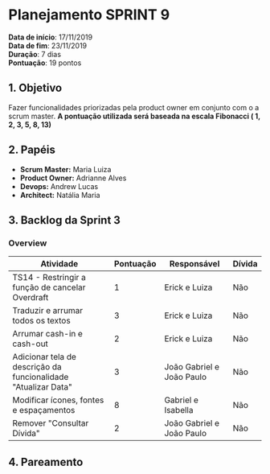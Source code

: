 # Planejamento SPRINT 9

**Data de início**: 17/11/2019 <br/>
**Data de fim**: 23/11/2019 <br/>
**Duração**: 7 dias <br/>
**Pontuação**: 19 pontos 

## 1. Objetivo

Fazer funcionalidades priorizadas pela product owner em conjunto com o a scrum master. **A pontuação utilizada será baseada na escala Fibonacci ( 1, 2, 3, 5, 8, 13)**


## 2. Papéis 

* **Scrum Master:** Maria Luiza
* **Product Owner:** Adrianne Alves
* **Devops:** Andrew Lucas
* **Architect:** Natália Maria


## 3. Backlog da Sprint 3

### Overview
| Atividade | Pontuação | Responsável | Dívida |
| - | - | - | - |
| TS14 - Restringir a função de cancelar Overdraft | 1| Erick e Luiza | Não |
| Traduzir e arrumar todos os textos | 3 | Erick e Luiza | Não |
| Arrumar cash-in e cash-out | 2 | Erick e Luiza | Não |
| Adicionar tela de descrição da funcionalidade "Atualizar Data" | 3 | João Gabriel e João Paulo | Não |
| Modificar ícones, fontes e espaçamentos | 8 | Gabriel e Isabella | Não |
| Remover "Consultar Dívida" | 2 | João Gabriel e João Paulo | Não |

## 4. Pareamento
<!-- ![](../../images/metrics_agile/pareamento_sprint10.png) -->